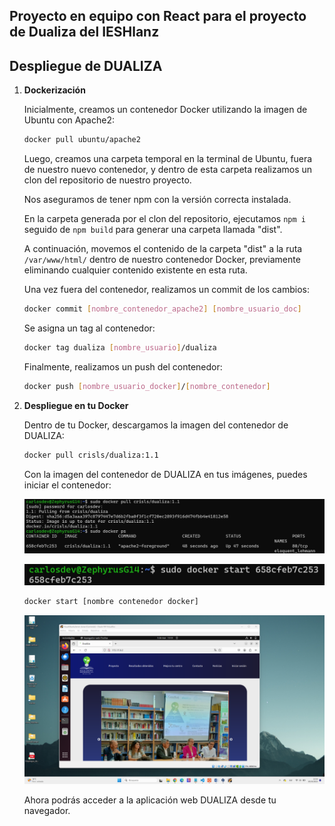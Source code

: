 ## Proyecto en equipo con React para el proyecto de Dualiza del IESHlanz

## Despliegue de DUALIZA

1. **Dockerización**

    Inicialmente, creamos un contenedor Docker utilizando la imagen de Ubuntu con Apache2:

    ```bash
    docker pull ubuntu/apache2
    ```

    Luego, creamos una carpeta temporal en la terminal de Ubuntu, fuera de nuestro nuevo contenedor, y dentro de esta carpeta realizamos un clon del repositorio de nuestro proyecto.

    Nos aseguramos de tener npm con la versión correcta instalada.

    En la carpeta generada por el clon del repositorio, ejecutamos `npm i` seguido de `npm build` para generar una carpeta llamada "dist".

    A continuación, movemos el contenido de la carpeta "dist" a la ruta `/var/www/html/` dentro de nuestro contenedor Docker, previamente eliminando cualquier contenido existente en esta ruta.

    Una vez fuera del contenedor, realizamos un commit de los cambios:

    ```bash
    docker commit [nombre_contenedor_apache2] [nombre_usuario_doc]
    ```

    Se asigna un tag al contenedor:

    ```bash
    docker tag dualiza [nombre_usuario]/dualiza
    ```

    Finalmente, realizamos un push del contenedor:

    ```bash
    docker push [nombre_usuario_docker]/[nombre_contenedor]
    ```

2. **Despliegue en tu Docker**

    Dentro de tu Docker, descargamos la imagen del contenedor de DUALIZA:

    ```bash
    docker pull crisls/dualiza:1.1
    ```

    Con la imagen del contenedor de DUALIZA en tus imágenes, puedes iniciar el contenedor:

    ![imagen1](https://github.com/Sellsword9/dualiza/blob/main/src/assets/images/photo1709643418.jpeg)

    ![imagen2](https://github.com/Sellsword9/dualiza/blob/main/src/assets/images/photo1709643471.jpeg)

    ```bash
    docker start [nombre contenedor docker]
    ```
    ![imagen3](https://github.com/Sellsword9/dualiza/blob/main/src/assets/images/Captura.png)


    Ahora podrás acceder a la aplicación web DUALIZA desde tu navegador.
